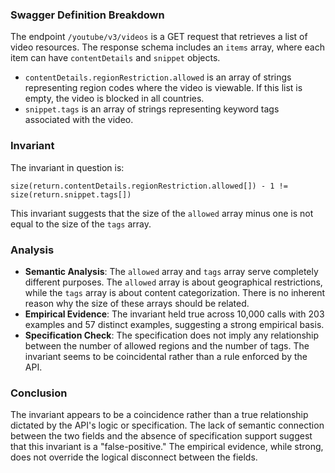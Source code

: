 ### Swagger Definition Breakdown

The endpoint `/youtube/v3/videos` is a GET request that retrieves a list of video resources. The response schema includes an `items` array, where each item can have `contentDetails` and `snippet` objects. 

- `contentDetails.regionRestriction.allowed` is an array of strings representing region codes where the video is viewable. If this list is empty, the video is blocked in all countries.
- `snippet.tags` is an array of strings representing keyword tags associated with the video.

### Invariant

The invariant in question is:

`size(return.contentDetails.regionRestriction.allowed[]) - 1 != size(return.snippet.tags[])`

This invariant suggests that the size of the `allowed` array minus one is not equal to the size of the `tags` array.

### Analysis

- **Semantic Analysis**: The `allowed` array and `tags` array serve completely different purposes. The `allowed` array is about geographical restrictions, while the `tags` array is about content categorization. There is no inherent reason why the size of these arrays should be related.
- **Empirical Evidence**: The invariant held true across 10,000 calls with 203 examples and 57 distinct examples, suggesting a strong empirical basis.
- **Specification Check**: The specification does not imply any relationship between the number of allowed regions and the number of tags. The invariant seems to be coincidental rather than a rule enforced by the API.

### Conclusion

The invariant appears to be a coincidence rather than a true relationship dictated by the API's logic or specification. The lack of semantic connection between the two fields and the absence of specification support suggest that this invariant is a "false-positive." The empirical evidence, while strong, does not override the logical disconnect between the fields.
